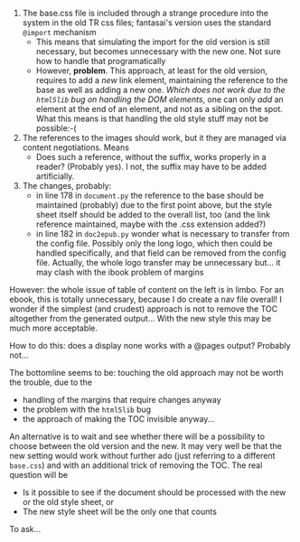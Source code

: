 1. The base.css file is included through a strange procedure into the system in the old TR css files; fantasai's version uses the standard ``@import`` mechanism
    * This means that simulating the import for the old version is still necessary, but becomes unnecessary with the new one. Not sure how to handle that programatically
    * However, **problem**. This approach, at least for the old version, requires to add a *new* link element, maintaining the reference to the base as well as adding a new one. *Which does not work due to the ``html5lib`` bug on handling the DOM elements*, one can only *add* an element at the end of an element, and not as a sibling on the spot. What this means is that handling the old style stuff may not be possible:-(
1. The references to the images should work, but it they are managed via content negotiations. Means
    * Does such a reference, without the suffix, works properly in a reader? (Probably yes). I not, the suffix may have to be added artificially.
1. The changes, probably:
    * in line 178 in ``document.py`` the reference to the base should be maintained (probably) due to the first point above, but the style sheet itself should be added to the overall list, too (and the link reference maintained, maybe with the .css extension added?)
    * in line 182 in ``doc2epub.py`` wonder what is necessary to transfer from the config file. Possibly only the long logo, which then could be handled specifically, and that field can be removed from the config file. Actually, the whole logo transfer may be unnecessary but… it may clash with the ibook problem of margins

However: the whole issue of table of content on the left is in limbo. For an ebook, this is totally unnecessary, because I do create a nav file overall! I wonder if the simplest (and crudest) approach is not to remove the TOC altogether from the generated output… With the new style this may be much more acceptable.

How to do this: does a display none works with a @pages output? Probably not…

The bottomline seems to be: touching the old approach may not be worth the trouble, due to the
* handling of the margins that require changes anyway
* the problem with the ``html5lib`` bug
* the approach of making the TOC invisible anyway...

An alternative is to wait and see whether there will be a possibility to choose between the old version and the new. It may very well be that the new setting would work without further ado (just referring to a different ``base.css``) and with an additional trick of removing the TOC. The real question will be
* Is it possible to see if the document should be processed with the new or the old style sheet, or
* The new style sheet will be the only one that counts

To ask…